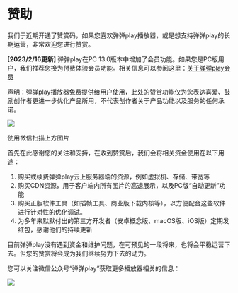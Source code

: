 # 赞助

我们于近期开通了赞赏码，如果您喜欢弹弹play播放器，或是想支持弹弹play的长期运营，非常欢迎您进行赞赏。

**[2023/2/16更新]** 弹弹play在PC 13.0版本中增加了会员功能。如果您是PC版用户，我们推荐您换为付费体验会员功能。相关信息可以参阅这里：[关于弹弹play会员](关于弹弹play会员.html)

声明：弹弹play播放器免费提供给用户使用，此处的赞赏功能仅为您表达喜爱、鼓励创作者更进一步优化产品所用，不代表创作者关于产品功能以及服务的任何承诺。

![](https://txc.gtimg.com/data/104929/2021/0412/ad2782b8fea0763fc239da277fd2ad28.jpeg)

使用微信扫描上方图片

首先在此感谢您的关注和支持，在收到赞赏后，我们会将相关资金使用在以下用途：

1. 购买或续费弹弹play云上服务器端的资源，例如虚拟机、存储、带宽等
2. 购买CDN资源，用于客户端内所有图片的高速展示，以及PC版“自动更新”功能
3. 购买正版软件工具（如插帧工具、商业版下载内核等），以方便配合这些软件进行针对性的优化调试。
4. 为多年来默默付出的第三方开发者（安卓概念版、macOS版、iOS版）定期发红包，感谢他们的持续更新

目前弹弹play没有遇到资金和维护问题，在可预见的一段将来，也将会平稳运营下去。但您的赞赏将会成为我们继续努力下去的动力。

您可以关注微信公众号“弹弹play”获取更多播放器相关的信息：

![](https://txc.gtimg.com/data/104929/2021/0412/bff3305fa00c7944633830de6dd93c47.jpeg)
